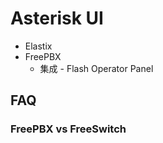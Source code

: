 # Asterisk UI

* Elastix
* FreePBX
  * 集成 - Flash Operator Panel


## FAQ

### FreePBX vs FreeSwitch
